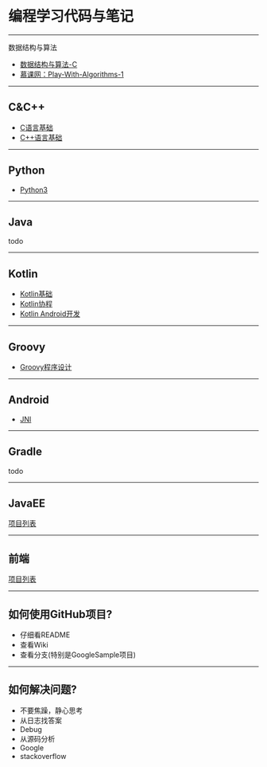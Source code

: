 # 编程学习代码与笔记


---
数据结构与算法

- [数据结构与算法-C](DataStructure/DataStructure-c/笔记/数据结构与算法.md)
- [慕课网：Play-With-Algorithms-1](DataStructure/Play-with-Algorithms-1/README.md)

---
## C&C++

- [C语言基础](C&C++/c-program/README.md)
- [C++语言基础](C&C++/cplusplus-program/README.md)

---
## Python

- [Python3](Python/Python3-Base/README.md)


---
## Java

todo

---
## Kotlin

- [Kotlin基础](Kotlin/HelloKotlin/README.md)
- [Kotlin协程](Kotlin/KotlinCoroutines/README.md)
- [Kotlin Android开发](Kotlin/KotlinInAndroid/README.md)

---
## Groovy

- [Groovy程序设计](Groovy/Programming-Groovy/README.md)

---
## Android

- [JNI](Android/JNI/README.md)


---
## Gradle

todo

---
## JavaEE

[项目列表](JavaEE/README.md)

---
## 前端

[项目列表](Web/README.md)

---
## 如何使用GitHub项目?

- 仔细看README
- 查看Wiki
- 查看分支(特别是GoogleSample项目)

---
## 如何解决问题?

- 不要焦躁，静心思考
- 从日志找答案
- Debug
- 从源码分析
- Google
- stackoverflow
